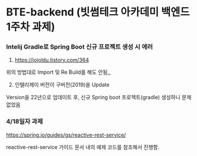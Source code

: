 # BTE-backend (빗썸테크 아카데미 백엔드 1주차 과제)

### Intelij Gradle로 Spring Boot 신규 프로젝트 생성 시 에러

1) https://jojoldu.tistory.com/364

위의 방법대로 Import 및 Re Build를 해도 안됨,,

2) 인텔리제이 버전이 구버전(2019)을 Update

Version을 22년으로 업데이트 후, 신규 Spring boot 프로젝트(gradle) 생성하니 문제 없었음

### 4/18일자 과제 

https://spring.io/guides/gs/reactive-rest-service/

reactive-rest-service 가이드 문서 내의 예제 코드를 참조해서 진행함.

